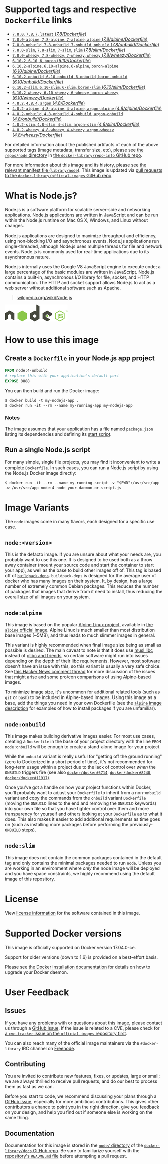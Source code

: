 <!--

********************************************************************************

WARNING:

    DO NOT EDIT "node/README.md"

    IT IS AUTO-GENERATED

    (from the other files in "node/" combined with a set of templates)

********************************************************************************

-->

# Supported tags and respective `Dockerfile` links

-	[`7.8.0`, `7.8`, `7`, `latest` (*7.8/Dockerfile*)](https://github.com/nodejs/docker-node/blob/189588b1b52f80f8b3cec7f432ac60c0e884116e/7.8/Dockerfile)
-	[`7.8.0-alpine`, `7.8-alpine`, `7-alpine`, `alpine` (*7.8/alpine/Dockerfile*)](https://github.com/nodejs/docker-node/blob/189588b1b52f80f8b3cec7f432ac60c0e884116e/7.8/alpine/Dockerfile)
-	[`7.8.0-onbuild`, `7.8-onbuild`, `7-onbuild`, `onbuild` (*7.8/onbuild/Dockerfile*)](https://github.com/nodejs/docker-node/blob/189588b1b52f80f8b3cec7f432ac60c0e884116e/7.8/onbuild/Dockerfile)
-	[`7.8.0-slim`, `7.8-slim`, `7-slim`, `slim` (*7.8/slim/Dockerfile*)](https://github.com/nodejs/docker-node/blob/189588b1b52f80f8b3cec7f432ac60c0e884116e/7.8/slim/Dockerfile)
-	[`7.8.0-wheezy`, `7.8-wheezy`, `7-wheezy`, `wheezy` (*7.8/wheezy/Dockerfile*)](https://github.com/nodejs/docker-node/blob/189588b1b52f80f8b3cec7f432ac60c0e884116e/7.8/wheezy/Dockerfile)
-	[`6.10.2`, `6.10`, `6`, `boron` (*6.10/Dockerfile*)](https://github.com/nodejs/docker-node/blob/140ada855e777f9aa3156a2169817b2778f707be/6.10/Dockerfile)
-	[`6.10.2-alpine`, `6.10-alpine`, `6-alpine`, `boron-alpine` (*6.10/alpine/Dockerfile*)](https://github.com/nodejs/docker-node/blob/140ada855e777f9aa3156a2169817b2778f707be/6.10/alpine/Dockerfile)
-	[`6.10.2-onbuild`, `6.10-onbuild`, `6-onbuild`, `boron-onbuild` (*6.10/onbuild/Dockerfile*)](https://github.com/nodejs/docker-node/blob/140ada855e777f9aa3156a2169817b2778f707be/6.10/onbuild/Dockerfile)
-	[`6.10.2-slim`, `6.10-slim`, `6-slim`, `boron-slim` (*6.10/slim/Dockerfile*)](https://github.com/nodejs/docker-node/blob/140ada855e777f9aa3156a2169817b2778f707be/6.10/slim/Dockerfile)
-	[`6.10.2-wheezy`, `6.10-wheezy`, `6-wheezy`, `boron-wheezy` (*6.10/wheezy/Dockerfile*)](https://github.com/nodejs/docker-node/blob/140ada855e777f9aa3156a2169817b2778f707be/6.10/wheezy/Dockerfile)
-	[`4.8.2`, `4.8`, `4`, `argon` (*4.8/Dockerfile*)](https://github.com/nodejs/docker-node/blob/9bc214cd9f0cc1a84d74f03665aa87e37535cd14/4.8/Dockerfile)
-	[`4.8.2-alpine`, `4.8-alpine`, `4-alpine`, `argon-alpine` (*4.8/alpine/Dockerfile*)](https://github.com/nodejs/docker-node/blob/9bc214cd9f0cc1a84d74f03665aa87e37535cd14/4.8/alpine/Dockerfile)
-	[`4.8.2-onbuild`, `4.8-onbuild`, `4-onbuild`, `argon-onbuild` (*4.8/onbuild/Dockerfile*)](https://github.com/nodejs/docker-node/blob/9bc214cd9f0cc1a84d74f03665aa87e37535cd14/4.8/onbuild/Dockerfile)
-	[`4.8.2-slim`, `4.8-slim`, `4-slim`, `argon-slim` (*4.8/slim/Dockerfile*)](https://github.com/nodejs/docker-node/blob/9bc214cd9f0cc1a84d74f03665aa87e37535cd14/4.8/slim/Dockerfile)
-	[`4.8.2-wheezy`, `4.8-wheezy`, `4-wheezy`, `argon-wheezy` (*4.8/wheezy/Dockerfile*)](https://github.com/nodejs/docker-node/blob/9bc214cd9f0cc1a84d74f03665aa87e37535cd14/4.8/wheezy/Dockerfile)

For detailed information about the published artifacts of each of the above supported tags (image metadata, transfer size, etc), please see [the `repos/node` directory](https://github.com/docker-library/repo-info/blob/master/repos/node) in [the `docker-library/repo-info` GitHub repo](https://github.com/docker-library/repo-info).

For more information about this image and its history, please see [the relevant manifest file (`library/node`)](https://github.com/docker-library/official-images/blob/master/library/node). This image is updated via [pull requests to the `docker-library/official-images` GitHub repo](https://github.com/docker-library/official-images/pulls?q=label%3Alibrary%2Fnode).

# What is Node.js?

Node.js is a software platform for scalable server-side and networking applications. Node.js applications are written in JavaScript and can be run within the Node.js runtime on Mac OS X, Windows, and Linux without changes.

Node.js applications are designed to maximize throughput and efficiency, using non-blocking I/O and asynchronous events. Node.js applications run single-threaded, although Node.js uses multiple threads for file and network events. Node.js is commonly used for real-time applications due to its asynchronous nature.

Node.js internally uses the Google V8 JavaScript engine to execute code; a large percentage of the basic modules are written in JavaScript. Node.js contains a built-in, asynchronous I/O library for file, socket, and HTTP communication. The HTTP and socket support allows Node.js to act as a web server without additional software such as Apache.

> [wikipedia.org/wiki/Node.js](https://en.wikipedia.org/wiki/Node.js)

![logo](https://raw.githubusercontent.com/docker-library/docs/01c12653951b2fe592c1f93a13b4e289ada0e3a1/node/logo.png)

# How to use this image

## Create a `Dockerfile` in your Node.js app project

```dockerfile
FROM node:4-onbuild
# replace this with your application's default port
EXPOSE 8888
```

You can then build and run the Docker image:

```console
$ docker build -t my-nodejs-app .
$ docker run -it --rm --name my-running-app my-nodejs-app
```

### Notes

The image assumes that your application has a file named [`package.json`](https://docs.npmjs.com/files/package.json) listing its dependencies and defining its [start script](https://docs.npmjs.com/misc/scripts#default-values).

## Run a single Node.js script

For many simple, single file projects, you may find it inconvenient to write a complete `Dockerfile`. In such cases, you can run a Node.js script by using the Node.js Docker image directly:

```console
$ docker run -it --rm --name my-running-script -v "$PWD":/usr/src/app -w /usr/src/app node:4 node your-daemon-or-script.js
```

# Image Variants

The `node` images come in many flavors, each designed for a specific use case.

## `node:<version>`

This is the defacto image. If you are unsure about what your needs are, you probably want to use this one. It is designed to be used both as a throw away container (mount your source code and start the container to start your app), as well as the base to build other images off of. This tag is based off of [`buildpack-deps`](https://registry.hub.docker.com/_/buildpack-deps/). `buildpack-deps` is designed for the average user of docker who has many images on their system. It, by design, has a large number of extremely common Debian packages. This reduces the number of packages that images that derive from it need to install, thus reducing the overall size of all images on your system.

## `node:alpine`

This image is based on the popular [Alpine Linux project](http://alpinelinux.org), available in [the `alpine` official image](https://hub.docker.com/_/alpine). Alpine Linux is much smaller than most distribution base images (~5MB), and thus leads to much slimmer images in general.

This variant is highly recommended when final image size being as small as possible is desired. The main caveat to note is that it does use [musl libc](http://www.musl-libc.org) instead of [glibc and friends](http://www.etalabs.net/compare_libcs.html), so certain software might run into issues depending on the depth of their libc requirements. However, most software doesn't have an issue with this, so this variant is usually a very safe choice. See [this Hacker News comment thread](https://news.ycombinator.com/item?id=10782897) for more discussion of the issues that might arise and some pro/con comparisons of using Alpine-based images.

To minimize image size, it's uncommon for additional related tools (such as `git` or `bash`) to be included in Alpine-based images. Using this image as a base, add the things you need in your own Dockerfile (see the [`alpine` image description](https://hub.docker.com/_/alpine/) for examples of how to install packages if you are unfamiliar).

## `node:onbuild`

This image makes building derivative images easier. For most use cases, creating a `Dockerfile` in the base of your project directory with the line `FROM node:onbuild` will be enough to create a stand-alone image for your project.

While the `onbuild` variant is really useful for "getting off the ground running" (zero to Dockerized in a short period of time), it's not recommended for long-term usage within a project due to the lack of control over *when* the `ONBUILD` triggers fire (see also [`docker/docker#5714`](https://github.com/docker/docker/issues/5714), [`docker/docker#8240`](https://github.com/docker/docker/issues/8240), [`docker/docker#11917`](https://github.com/docker/docker/issues/11917)).

Once you've got a handle on how your project functions within Docker, you'll probably want to adjust your `Dockerfile` to inherit from a non-`onbuild` variant and copy the commands from the `onbuild` variant `Dockerfile` (moving the `ONBUILD` lines to the end and removing the `ONBUILD` keywords) into your own file so that you have tighter control over them and more transparency for yourself and others looking at your `Dockerfile` as to what it does. This also makes it easier to add additional requirements as time goes on (such as installing more packages before performing the previously-`ONBUILD` steps).

## `node:slim`

This image does not contain the common packages contained in the default tag and only contains the minimal packages needed to run `node`. Unless you are working in an environment where *only* the node image will be deployed and you have space constraints, we highly recommend using the default image of this repository.

# License

View [license information](https://github.com/joyent/node/blob/master/LICENSE) for the software contained in this image.

# Supported Docker versions

This image is officially supported on Docker version 17.04.0-ce.

Support for older versions (down to 1.6) is provided on a best-effort basis.

Please see [the Docker installation documentation](https://docs.docker.com/installation/) for details on how to upgrade your Docker daemon.

# User Feedback

## Issues

If you have any problems with or questions about this image, please contact us through a [GitHub issue](https://github.com/nodejs/docker-node/issues). If the issue is related to a CVE, please check for [a `cve-tracker` issue on the `official-images` repository first](https://github.com/docker-library/official-images/issues?q=label%3Acve-tracker).

You can also reach many of the official image maintainers via the `#docker-library` IRC channel on [Freenode](https://freenode.net).

## Contributing

You are invited to contribute new features, fixes, or updates, large or small; we are always thrilled to receive pull requests, and do our best to process them as fast as we can.

Before you start to code, we recommend discussing your plans through a [GitHub issue](https://github.com/nodejs/docker-node/issues), especially for more ambitious contributions. This gives other contributors a chance to point you in the right direction, give you feedback on your design, and help you find out if someone else is working on the same thing.

## Documentation

Documentation for this image is stored in the [`node/` directory](https://github.com/docker-library/docs/tree/master/node) of the [`docker-library/docs` GitHub repo](https://github.com/docker-library/docs). Be sure to familiarize yourself with the [repository's `README.md` file](https://github.com/docker-library/docs/blob/master/README.md) before attempting a pull request.
